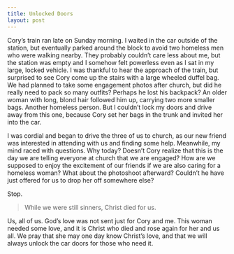 ```yaml
---
title: Unlocked Doors
layout: post
---
```


Cory’s train ran late on Sunday morning.  I waited in the car outside of the station, but eventually parked around the block to avoid two homeless men who were walking nearby.  They probably couldn’t care less about me, but the station was empty and I somehow felt powerless even as I sat in my large, locked vehicle.  I was thankful to hear the approach of the train, but surprised to see Cory come up the stairs with a large wheeled duffel bag.  We had planned to take some engagement photos after church, but did he really need to pack so many outfits?  Perhaps he lost his backpack?  An older woman with long, blond hair followed him up, carrying two more smaller bags.  Another homeless person.  But I couldn’t lock my doors and drive away from this one, because Cory set her bags in the trunk and invited her into the car.

I was cordial and began to drive the three of us to church, as our new friend was interested in attending with us and finding some help.  Meanwhile, my mind raced with questions.  Why today?  Doesn’t Cory realize that this is the day we are telling everyone at church that we are engaged?  How are we supposed to enjoy the excitement of our friends if we are also caring for a homeless woman?  What about the photoshoot afterward?  Couldn’t he have just offered for us to drop her off somewhere else?  

Stop.  

> While we were still sinners, Christ died for us.

Us, all of us.  God’s love was not sent just for Cory and me.  This woman needed some love, and it is Christ who died and rose again for her and us all.  We pray that she may one day know Christ’s love, and that we will always unlock the car doors for those who need it.


